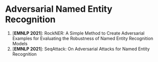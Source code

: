 # Adversarial Named Entity Recognition

1. [**EMNLP 2021**]: RockNER: A Simple Method to Create Adversarial Examples for Evaluating the Robustness of Named Entity Recognition Models
2. [**EMNLP 2021**]: SeqAttack: On Adversarial Attacks for Named Entity Recognition